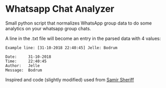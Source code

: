 # Whatsapp Chat Analyzer
Small python script that normalizes WhatsApp group data to do some analytics on your whatsapp group chats.


A line in the .txt file  will become an entry in the parsed data with 4 values:
```
Example line: [31-10-2018 22:40:45] Jelle: Bodrum

Date: 	  31-10-2018
Time: 	  22:40:45
Author:   Jelle
Message:  Bodrum
```

Inspired and code (slightly modified) used from [Samir Sheriff](https://towardsdatascience.com/build-your-own-whatsapp-chat-analyzer-9590acca9014)

